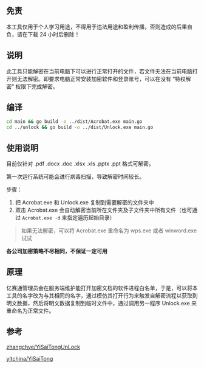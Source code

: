 ## 免责
本工具仅用于个人学习用途，不得用于违法用途和盈利传播，否则造成的后果自负，请在下载 24 小时后删除！

## 说明
此工具只能解密在当前电脑下可以进行正常打开的文件，若文件无法在当前电脑打开则无法解密。即要求电脑正常安装加密软件和登录账号，可以在没有 “特权解密” 权限下完成解密。

## 编译
```bash
cd main && go build -o ../dist/Acrobat.exe main.go
cd ../unlock && go build -o ../dist/Unlock.exe main.go

```

## 使用说明
目前仅针对 .pdf .docx .doc .xlsx .xls .pptx .ppt 格式可解密。

第一次运行系统可能会进行病毒扫描，导致解密时间较长。

步骤：
1. 把 Acrobat.exe 和 Unlock.exe 复制到需要解密的文件夹中
2. 双击 Acrobat.exe 会自动解密当前所在文件夹及子文件夹中所有文件（也可通过 `Acrobat.exe -d`  来指定遍历起始目录）

> 如果无法解密，可以将 Acrobat.exe 重命名为 wps.exe 或者 winword.exe 试试

**各公司加密策略不尽相同，不保证一定可用**

## 原理
亿赛通管理员会在服务端维护能打开加密文档的软件进程白名单，于是，可以将本工具的名字改为与其相同的名字，通过模仿其打开行为来触发自解密流程以获取到明文数据，然后将明文数据复制到临时文件中，通过调用另一程序 Unlock.exe 来重命名为正常文件。

## 参考
[zhangchye/YiSaiTongUnLock](https://github.com/zhangchye/YiSaiTongUnLock)

[yltchina/YiSaiTong](https://github.com/yltchina/YiSaiTong)

